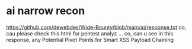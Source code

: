 ai narrow recon
==========================
https://github.com/dewebdes/Wide-Bounty/blob/main/ai/response.txt 
co, cau please check this html for pentest analyz
...
co, can u see in this response, any Potential Pivot Points for Smart XSS Payload Chaining

